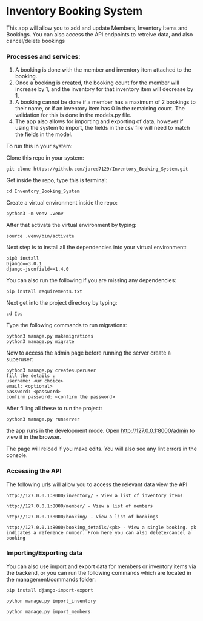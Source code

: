 # Inventory Booking System 

This app will allow you to add and update Members, Inventory Items and Bookings. You can also access the API endpoints to retreive data, and also cancel/delete bookings

### Processes and services:
 1. A booking is done with the member and inventory item attached to the booking.
 2. Once a booking is created, the booking count for the member will increase by 1, and the inventory for that inventory item will decrease by 1.
 3. A booking cannot be done if a member has a maximum of 2 bookings to their name, or if an inventory item has 0 in the remaining count. The validation for this is done in the models.py file.
 4. The app also allows for importing and exporting of data, however if using the system to import, the fields in the csv file will need to match the fields in the model.
 
 To run this in your system:
 
 Clone this repo in your system:
 ```
 git clone https://github.com/jared7129/Inventory_Booking_System.git
 ```
 Get inside the repo, type this is terminal:
 ```
 cd Inventory_Booking_System
 ```
 Create a virtual environment inside the repo:
 ```
 python3 -m venv .venv
 ```
 After that activate the virtual environment by typing:
 ```
 source .venv/bin/activate
 ```
 Next step is to install all the dependencies into your virtual environment:
 ```
 pip3 install 
Django==3.0.1
django-jsonfield==1.4.0
 ```
  You can also run the following if you are missing any dependencies:
 ```
pip install requirements.txt
 ```

 Next get into the project directory by typing:
 ```
 cd Ibs
 ```
 Type the following commands to run migrations:
 ```
 python3 manage.py makemigrations
 python3 manage.py migrate
 ```
 Now to access the admin page before running the server create a superuser:
 ```
 python3 manage.py createsuperuser
 fill the details :
 username: <ur choice>
 email: <optional>
 password: <password>
 confirm password: <confirm the password>
 ```
 After filling all these to run the project:
 ```
 python3 manage.py runserver
 ```
the app runs in the development mode.
Open http://127.0.0.1:8000/admin to view it in the browser.

The page will reload if you make edits.
You will also see any lint errors in the console.

### Accessing the API
The following urls will allow you to access the relevant data view the API

 ```
 http://127.0.0.1:8000/inventory/ - View a list of inventory items
 ```

 ```
 http://127.0.0.1:8000/member/ - View a list of members
 ```

  ```
 http://127.0.0.1:8000/booking/ - View a list of bookings
 ```

  ```
 http://127.0.0.1:8000/booking_details/<pk> - View a single booking. pk indicates a reference number. From here you can also delete/cancel a booking
 ```

 ### Importing/Exporting data

 You can also use import and export data for members or inventory items via the backend, or you can run the following commands which are located in the management/commands folder:

```
pip install django-import-export
```

```
python manage.py import_inventory
 ```

```
python manage.py import_members
 ```







 
 
